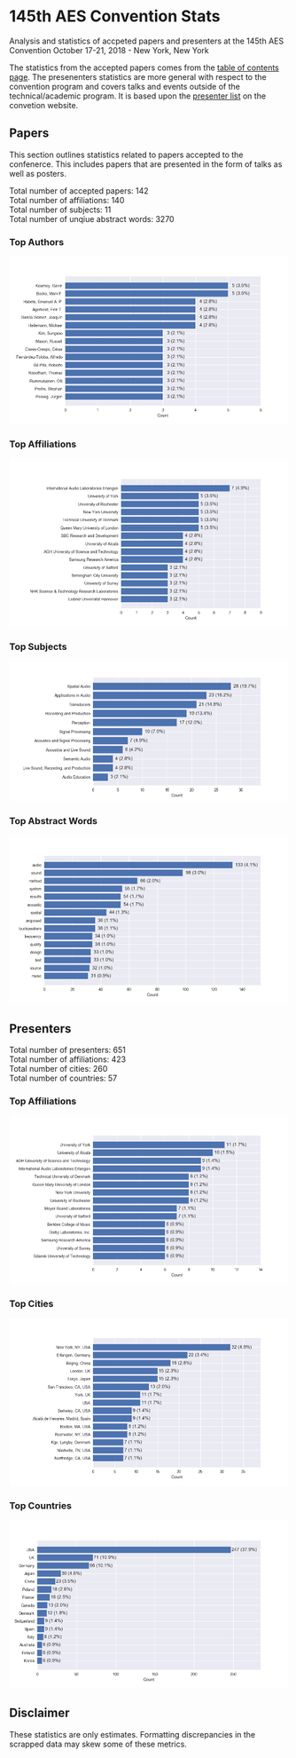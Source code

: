 # 145th AES Convention Stats
Analysis and statistics of accpeted papers and presenters at the 145th AES Convention October 17-21, 2018 - New York, New York

The statistics from the accepted papers comes from the [table of contents page](http://www.aes.org/publications/conventions/?num=145). The presenenters statistics are more general with respect to the convention program and covers talks and events outside of the technical/academic program. It is based upon the [presenter list](http://www.aes.org/events/145/presenters/) on the convetion website.
## Papers
This section outlines statistics related to papers accepted to the confenerce. This includes papers that are presented in the form of talks as well as posters. 

Total number of accepted papers: 142<br/>
Total number of affiliations: 140<br/>
Total number of subjects: 11<br/>
Total number of unqiue abstract words: 3270<br/>

### Top Authors

![authors](img/paper_authors.png) 

### Top Affiliations
![affiliations](img/paper_affiliations.png) 

### Top Subjects

![subjects](img/paper_subjects.png) 

### Top Abstract Words

![authors](img/abstract_words.png) 

## Presenters
Total number of presenters: 651<br/>
Total number of affiliations:  423<br/>
Total number of cities: 260<br/>
Total number of countries: 57<br/>

### Top Affiliations

![names](img/presenter_names.png) 

### Top Cities

![locations](img/presenter_locations.png)

### Top Countries

![countries](img/presenter_countries.png)

## Disclaimer
These statistics are only estimates. Formatting discrepancies in the scrapped data may skew some of these metrics.  

